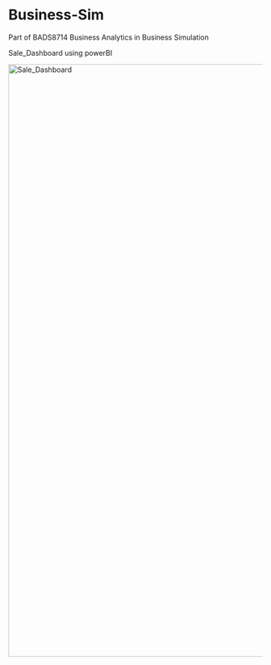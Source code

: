 # Business-Sim
Part of BADS8714 Business Analytics in Business Simulation

Sale_Dashboard using powerBI

<img width="1173" alt="Sale_Dashboard" src="https://user-images.githubusercontent.com/70084077/124352630-a3846780-dc2b-11eb-8d6e-d4b6aca0bfe0.png">
